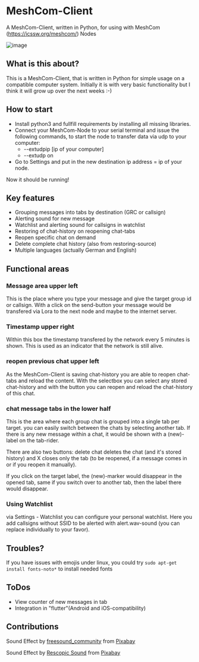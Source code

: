 # MeshCom-Client
A MeshCom-Client, written in Python, for using with MeshCom (https://icssw.org/meshcom/) Nodes

![image](https://github.com/user-attachments/assets/60b6d916-7173-42fe-9ea1-8844415e176a)

## What is this about?
This is a MeshCom-Client, that is written in Python for simple usage on a compatible computer system. Initially it is with very basic functionality but I think it will grow up over the next weeks :-)

## How to start
* Install python3 and fullfill requirements by installing all missing libraries.
* Connect your MeshCom-Node to your serial terminal and issue the following commands, to start the node to transfer data via udp to your computer:
  - --extudpip [ip of your computer]
  - --extudp on
* Go to Settings and put in the new destination ip address = ip of your node.

Now it should be running!

## Key features

* Grouping messages into tabs by destination (GRC or callsign)
* Alerting sound for new message
* Watchlist and alerting sound for callsigns in watchlist
* Restoring of chat-history on reopening chat-tabs
* Reopen specific chat on demand
* Delete complete chat history (also from restoring-source)
* Multiple languages (actually German and English)

## Functional areas
### Message area upper left
This is the place where you type your message and give the target group id or callsign. With a click on the send-button your message would be transfered via Lora to the next node and maybe to the internet server.

### Timestamp upper right
Within this box the timestamp transfered by the network every 5 minutes is shown. This is used as an indicator that the network is still alive.

### reopen previous chat upper left
As the MeshCom-Client is saving chat-history you are able to reopen chat-tabs and reload the content. With the selectbox you can select any stored chat-history and with the button you can reopen and reload the chat-history of this chat.

### chat message tabs in the lower half
This is the area where each group chat is grouped into a single tab per target. you can easily switch between the chats by selecting another tab. If there is any new message within a chat, it would be shown with a (new)-label on the tab-rider.

There are also two buttons: delete chat deletes the chat (and it's stored history) and X closes only the tab (to be reopened, if a message comes in or if you reopen it manually).

If you click on the target label, the (new)-marker would disappear in the opened tab, same if you switch over to another tab, then the label there would disappear.

### Using Watchlist
via Settings - Watchlist you can configure your personal watchlist. Here you add callsigns without SSID to be alerted with alert.wav-sound (you can replace individually to your favor).

## Troubles?

If you have issues with emojis under linux, you could try `sudo apt-get install fonts-noto*` to install needed fonts

## ToDos

* View counter of new messages in tab
* Integration in "flutter"(Android and iOS-compatibility)

## Contributions
Sound Effect by <a href="https://pixabay.com/de/users/freesound_community-46691455/?utm_source=link-attribution&utm_medium=referral&utm_campaign=music&utm_content=40821">freesound_community</a> from <a href="https://pixabay.com/sound-effects//?utm_source=link-attribution&utm_medium=referral&utm_campaign=music&utm_content=40821">Pixabay</a>

Sound Effect by <a href="https://pixabay.com/de/users/rescopicsound-45188866/?utm_source=link-attribution&utm_medium=referral&utm_campaign=music&utm_content=230478">Rescopic Sound</a> from <a href="https://pixabay.com/sound-effects//?utm_source=link-attribution&utm_medium=referral&utm_campaign=music&utm_content=230478">Pixabay</a>
